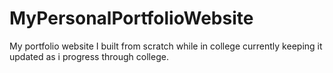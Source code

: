 # MyPersonalPortfolioWebsite
My portfolio website I built from scratch while in college currently keeping it updated as i progress through college.
